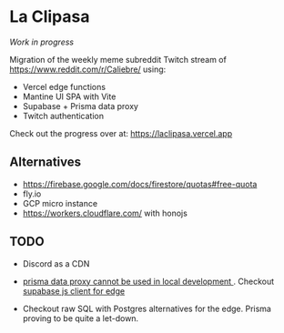 # La Clipasa

*Work in progress*

Migration of the weekly meme subreddit Twitch stream of https://www.reddit.com/r/Caliebre/
using:
- Vercel edge functions
- Mantine UI SPA with Vite
- Supabase + Prisma data proxy
- Twitch authentication

Check out the progress over at: https://laclipasa.vercel.app

## Alternatives

- https://firebase.google.com/docs/firestore/quotas#free-quota
- fly.io
- GCP micro instance
- https://workers.cloudflare.com/ with honojs

## TODO

- Discord as a CDN

- [prisma data proxy cannot be used in local development
  ](https://github.com/prisma/prisma/issues/14398).
Checkout [supabase js client for
edge](https://github.com/supabase/supabase/discussions/6321)
- Checkout raw SQL with Postgres alternatives for the edge. Prisma proving to be quite a
  let-down.




